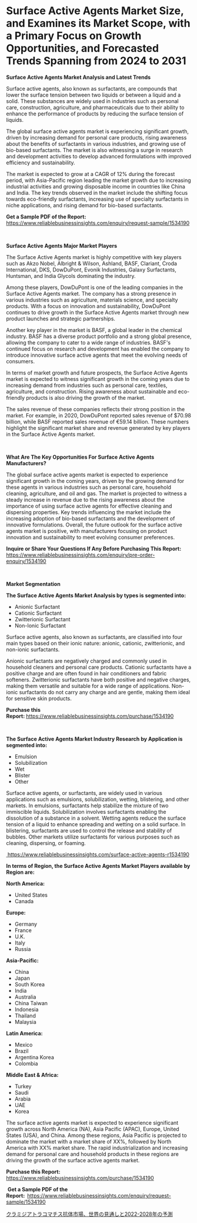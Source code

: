<p><h1>Surface Active Agents Market Size, and Examines its Market Scope, with a Primary Focus on Growth Opportunities, and Forecasted Trends Spanning from 2024 to 2031</h1></p><p><strong>Surface Active Agents Market Analysis and Latest Trends</strong></p>
<p><p>Surface active agents, also known as surfactants, are compounds that lower the surface tension between two liquids or between a liquid and a solid. These substances are widely used in industries such as personal care, construction, agriculture, and pharmaceuticals due to their ability to enhance the performance of products by reducing the surface tension of liquids.</p><p>The global surface active agents market is experiencing significant growth, driven by increasing demand for personal care products, rising awareness about the benefits of surfactants in various industries, and growing use of bio-based surfactants. The market is also witnessing a surge in research and development activities to develop advanced formulations with improved efficiency and sustainability.</p><p>The market is expected to grow at a CAGR of 12% during the forecast period, with Asia-Pacific region leading the market growth due to increasing industrial activities and growing disposable income in countries like China and India. The key trends observed in the market include the shifting focus towards eco-friendly surfactants, increasing use of specialty surfactants in niche applications, and rising demand for bio-based surfactants.</p></p>
<p><strong>Get a Sample PDF of the Report:&nbsp;</strong> <a href="https://www.reliablebusinessinsights.com/enquiry/request-sample/1534190">https://www.reliablebusinessinsights.com/enquiry/request-sample/1534190</a></p>
<p>&nbsp;</p>
<p><strong>Surface Active Agents Major Market Players</strong></p>
<p><p>The Surface Active Agents market is highly competitive with key players such as Akzo Nobel, Albright & Wilson, Ashland, BASF, Clariant, Croda International, DKS, DowDuPont, Evonik Industries, Galaxy Surfactants, Huntsman, and India Glycols dominating the industry. </p><p>Among these players, DowDuPont is one of the leading companies in the Surface Active Agents market. The company has a strong presence in various industries such as agriculture, materials science, and specialty products. With a focus on innovation and sustainability, DowDuPont continues to drive growth in the Surface Active Agents market through new product launches and strategic partnerships.</p><p>Another key player in the market is BASF, a global leader in the chemical industry. BASF has a diverse product portfolio and a strong global presence, allowing the company to cater to a wide range of industries. BASF's continued focus on research and development has enabled the company to introduce innovative surface active agents that meet the evolving needs of consumers.</p><p>In terms of market growth and future prospects, the Surface Active Agents market is expected to witness significant growth in the coming years due to increasing demand from industries such as personal care, textiles, agriculture, and construction. Rising awareness about sustainable and eco-friendly products is also driving the growth of the market.</p><p>The sales revenue of these companies reflects their strong position in the market. For example, in 2020, DowDuPont reported sales revenue of $70.98 billion, while BASF reported sales revenue of €59.14 billion. These numbers highlight the significant market share and revenue generated by key players in the Surface Active Agents market.</p></p>
<p>&nbsp;</p>
<p><strong>What Are The Key Opportunities For Surface Active Agents Manufacturers?</strong></p>
<p><p>The global surface active agents market is expected to experience significant growth in the coming years, driven by the growing demand for these agents in various industries such as personal care, household cleaning, agriculture, and oil and gas. The market is projected to witness a steady increase in revenue due to the rising awareness about the importance of using surface active agents for effective cleaning and dispersing properties. Key trends influencing the market include the increasing adoption of bio-based surfactants and the development of innovative formulations. Overall, the future outlook for the surface active agents market is positive, with manufacturers focusing on product innovation and sustainability to meet evolving consumer preferences.</p></p>
<p><strong>Inquire or Share Your Questions If Any Before Purchasing This Report:</strong> <a href="https://www.reliablebusinessinsights.com/enquiry/pre-order-enquiry/1534190">https://www.reliablebusinessinsights.com/enquiry/pre-order-enquiry/1534190</a></p>
<p>&nbsp;</p>
<p><strong>Market Segmentation</strong></p>
<p><strong>The Surface Active Agents Market Analysis by types is segmented into:</strong></p>
<p><ul><li>Anionic Surfactant</li><li>Cationic Surfactant</li><li>Zwitterionic Surfactant</li><li>Non-Ionic Surfactant</li></ul></p>
<p><p>Surface active agents, also known as surfactants, are classified into four main types based on their ionic nature: anionic, cationic, zwitterionic, and non-ionic surfactants. </p><p>Anionic surfactants are negatively charged and commonly used in household cleaners and personal care products. Cationic surfactants have a positive charge and are often found in hair conditioners and fabric softeners. Zwitterionic surfactants have both positive and negative charges, making them versatile and suitable for a wide range of applications. Non-ionic surfactants do not carry any charge and are gentle, making them ideal for sensitive skin products.</p></p>
<p><strong>Purchase this Report:&nbsp;</strong><a href="https://www.reliablebusinessinsights.com/purchase/1534190">https://www.reliablebusinessinsights.com/purchase/1534190</a></p>
<p>&nbsp;</p>
<p><strong>The Surface Active Agents Market Industry Research by Application is segmented into:</strong></p>
<p><ul><li>Emulsion</li><li>Solubilization</li><li>Wet</li><li>Blister</li><li>Other</li></ul></p>
<p><p>Surface active agents, or surfactants, are widely used in various applications such as emulsions, solubilization, wetting, blistering, and other markets. In emulsions, surfactants help stabilize the mixture of two immiscible liquids. Solubilization involves surfactants enabling the dissolution of a substance in a solvent. Wetting agents reduce the surface tension of a liquid to enhance spreading and wetting on a solid surface. In blistering, surfactants are used to control the release and stability of bubbles. Other markets utilize surfactants for various purposes such as cleaning, dispersing, or foaming.</p></p>
<p><a href="https://www.reliablebusinessinsights.com/surface-active-agents-r1534190">&nbsp;https://www.reliablebusinessinsights.com/surface-active-agents-r1534190</a></p>
<p><strong>In terms of Region, the Surface Active Agents Market Players available by Region are:</strong></p>
<p>
    <p> <strong> North America: </strong>
        <ul>
            <li>United States</li>
            <li>Canada</li>
        </ul>
        </p> 
    <p> <strong> Europe: </strong>
        <ul>
            <li>Germany</li>
            <li>France</li>
            <li>U.K.</li>
            <li>Italy</li>
            <li>Russia</li>
        </ul>
        </p> 
    <p> <strong> Asia-Pacific: </strong>
        <ul>
            <li>China</li>
            <li>Japan</li>
            <li>South Korea</li>
            <li>India</li>
            <li>Australia</li>
            <li>China Taiwan</li>
            <li>Indonesia</li>
            <li>Thailand</li>
            <li>Malaysia</li>
        </ul>
        </p> 
    <p> <strong> Latin America: </strong>
        <ul>
            <li>Mexico</li>
            <li>Brazil</li>
            <li>Argentina Korea</li>
            <li>Colombia</li>
        </ul>
        </p> 
    <p> <strong> Middle East & Africa: </strong>
        <ul>
            <li>Turkey</li>
            <li>Saudi</li>
            <li>Arabia</li>
            <li>UAE</li>
            <li>Korea</li>
        </ul>
    </p>
    </p>
<p><p>The surface active agents market is expected to experience significant growth across North America (NA), Asia Pacific (APAC), Europe, United States (USA), and China. Among these regions, Asia Pacific is projected to dominate the market with a market share of XX%, followed by North America with XX% market share. The rapid industrialization and increasing demand for personal care and household products in these regions are driving the growth of the surface active agents market.</p></p>
<p><strong>Purchase this Report: </strong><a href="https://www.reliablebusinessinsights.com/purchase/1534190">https://www.reliablebusinessinsights.com/purchase/1534190</a></p>
<p>&nbsp;<strong>Get a Sample PDF of the Report:&nbsp;&nbsp;</strong><a href="https://www.reliablebusinessinsights.com/enquiry/request-sample/1534190">https://www.reliablebusinessinsights.com/enquiry/request-sample/1534190</a></p>
<p><strong></strong></p>
<p><p><a href="https://github.com/oqxogxyvqe90775/Market-Research-Report-List-2/blob/main/7304566130895.md">クラミジアトラコマチス抗体市場、世界の見通しと2022-2028年の予測</a></p></p>